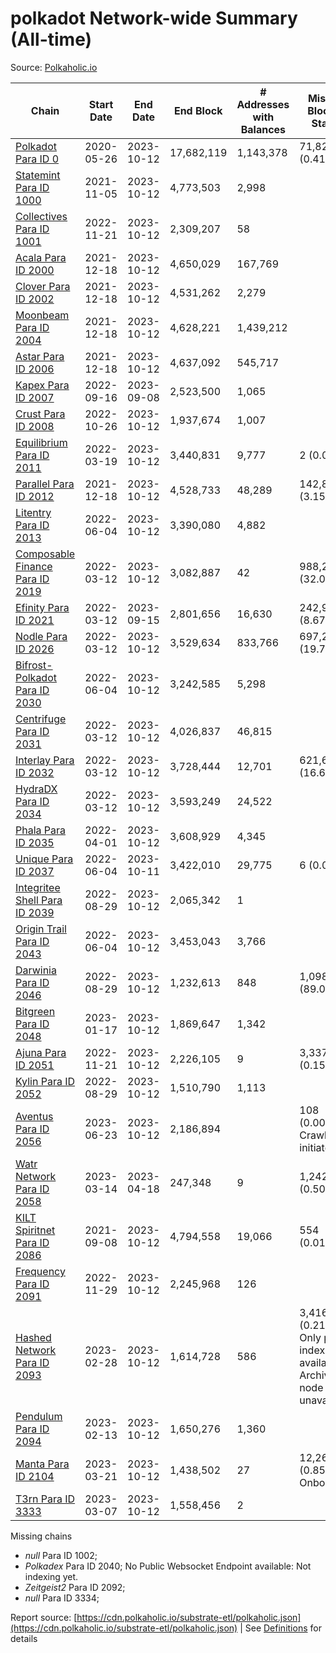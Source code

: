 # polkadot Network-wide Summary (All-time)

Source: [Polkaholic.io](https://polkaholic.io)


| Chain            | Start Date | End Date | End Block | # Addresses with Balances | Missing Blocks / Status |
| ---------------- | ---------- | ---------| --------- | ------------------------- | ----------------------- |
| [Polkadot Para ID 0](/polkadot/0-polkadot) | 2020-05-26 | 2023-10-12 | 17,682,119 |  1,143,378 | 71,827 (0.41%)  |
| [Statemint Para ID 1000](/polkadot/1000-statemint) | 2021-11-05 | 2023-10-12 | 4,773,503 |  2,998 |    |
| [Collectives Para ID 1001](/polkadot/1001-collectives) | 2022-11-21 | 2023-10-12 | 2,309,207 |  58 |    |
| [Acala Para ID 2000](/polkadot/2000-acala) | 2021-12-18 | 2023-10-12 | 4,650,029 |  167,769 |    |
| [Clover Para ID 2002](/polkadot/2002-clover) | 2021-12-18 | 2023-10-12 | 4,531,262 |  2,279 |    |
| [Moonbeam Para ID 2004](/polkadot/2004-moonbeam) | 2021-12-18 | 2023-10-12 | 4,628,221 |  1,439,212 |    |
| [Astar Para ID 2006](/polkadot/2006-astar) | 2021-12-18 | 2023-10-12 | 4,637,092 |  545,717 |    |
| [Kapex Para ID 2007](/polkadot/2007-kapex) | 2022-09-16 | 2023-09-08 | 2,523,500 |  1,065 |    |
| [Crust Para ID 2008](/polkadot/2008-crust) | 2022-10-26 | 2023-10-12 | 1,937,674 |  1,007 |    |
| [Equilibrium Para ID 2011](/polkadot/2011-equilibrium) | 2022-03-19 | 2023-10-12 | 3,440,831 |  9,777 | 2 (0.00%)  |
| [Parallel Para ID 2012](/polkadot/2012-parallel) | 2021-12-18 | 2023-10-12 | 4,528,733 |  48,289 | 142,805 (3.15%)  |
| [Litentry Para ID 2013](/polkadot/2013-litentry) | 2022-06-04 | 2023-10-12 | 3,390,080 |  4,882 |    |
| [Composable Finance Para ID 2019](/polkadot/2019-composable) | 2022-03-12 | 2023-10-12 | 3,082,887 |  42 | 988,228 (32.06%)  |
| [Efinity Para ID 2021](/polkadot/2021-efinity) | 2022-03-12 | 2023-09-15 | 2,801,656 |  16,630 | 242,949 (8.67%)  |
| [Nodle Para ID 2026](/polkadot/2026-nodle) | 2022-03-12 | 2023-10-12 | 3,529,634 |  833,766 | 697,249 (19.75%)  |
| [Bifrost-Polkadot Para ID 2030](/polkadot/2030-bifrost-dot) | 2022-06-04 | 2023-10-12 | 3,242,585 |  5,298 |    |
| [Centrifuge Para ID 2031](/polkadot/2031-centrifuge) | 2022-03-12 | 2023-10-12 | 4,026,837 |  46,815 |    |
| [Interlay Para ID 2032](/polkadot/2032-interlay) | 2022-03-12 | 2023-10-12 | 3,728,444 |  12,701 | 621,626 (16.67%)  |
| [HydraDX Para ID 2034](/polkadot/2034-hydradx) | 2022-03-12 | 2023-10-12 | 3,593,249 |  24,522 |    |
| [Phala Para ID 2035](/polkadot/2035-phala) | 2022-04-01 | 2023-10-12 | 3,608,929 |  4,345 |    |
| [Unique Para ID 2037](/polkadot/2037-unique) | 2022-06-04 | 2023-10-11 | 3,422,010 |  29,775 | 6 (0.00%)  |
| [Integritee Shell Para ID 2039](/polkadot/2039-integritee-shell) | 2022-08-29 | 2023-10-12 | 2,065,342 |  1 |    |
| [Origin Trail Para ID 2043](/polkadot/2043-origintrail) | 2022-06-04 | 2023-10-12 | 3,453,043 |  3,766 |    |
| [Darwinia Para ID 2046](/polkadot/2046-darwinia) | 2022-08-29 | 2023-10-12 | 1,232,613 |  848 | 1,098,047 (89.08%)  |
| [Bitgreen Para ID 2048](/polkadot/2048-bitgreen) | 2023-01-17 | 2023-10-12 | 1,869,647 |  1,342 |    |
| [Ajuna Para ID 2051](/polkadot/2051-ajuna) | 2022-11-21 | 2023-10-12 | 2,226,105 |  9 | 3,337 (0.15%)  |
| [Kylin Para ID 2052](/polkadot/2052-kylin) | 2022-08-29 | 2023-10-12 | 1,510,790 |  1,113 |    |
| [Aventus Para ID 2056](/polkadot/2056-aventus) | 2023-06-23 | 2023-10-12 | 2,186,894 |   | 108 (0.00%) Crawling initiated |
| [Watr Network Para ID 2058](/polkadot/2058-watr) | 2023-03-14 | 2023-04-18 | 247,348 |  9 | 1,242 (0.50%)  |
| [KILT Spiritnet Para ID 2086](/polkadot/2086-kilt) | 2021-09-08 | 2023-10-12 | 4,794,558 |  19,066 | 554 (0.01%)  |
| [Frequency Para ID 2091](/polkadot/2091-frequency) | 2022-11-29 | 2023-10-12 | 2,245,968 |  126 |    |
| [Hashed Network Para ID 2093](/polkadot/2093-hashed) | 2023-02-28 | 2023-10-12 | 1,614,728 |  586 | 3,416 (0.21%) Only partial index available: Archive node unavailable |
| [Pendulum Para ID 2094](/polkadot/2094-pendulum) | 2023-02-13 | 2023-10-12 | 1,650,276 |  1,360 |    |
| [Manta Para ID 2104](/polkadot/2104-manta) | 2023-03-21 | 2023-10-12 | 1,438,502 |  27 | 12,262 (0.85%) Onboarding |
| [T3rn Para ID 3333](/polkadot/3333-t3rn) | 2023-03-07 | 2023-10-12 | 1,558,456 |  2 |    |

Missing chains


* *null* Para ID 1002; 
* *Polkadex* Para ID 2040; No Public Websocket Endpoint available: Not indexing yet.
* *Zeitgeist2* Para ID 2092; 
* *null* Para ID 3334; 

Report source: [https://cdn.polkaholic.io/substrate-etl/polkaholic.json](https://cdn.polkaholic.io/substrate-etl/polkaholic.json) | See [Definitions](/DEFINITIONS.md) for details
